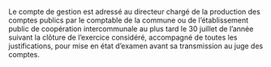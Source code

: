 Le compte de gestion est adressé au directeur chargé de la production des comptes publics par le comptable de la commune ou de l’établissement public de coopération intercommunale au plus tard le 30 juillet de l’année suivant la clôture de l’exercice considéré, accompagné de toutes les justifications, pour mise en état d’examen avant sa transmission au juge des comptes.